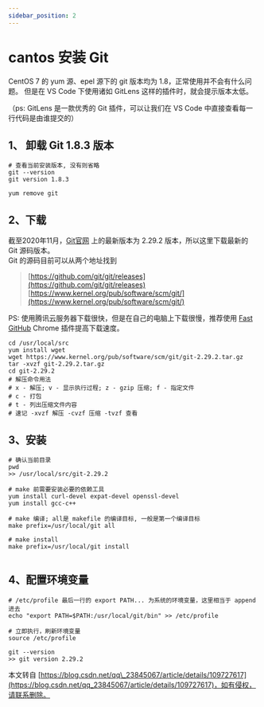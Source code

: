 ```yaml
---
sidebar_position: 2
---
```


 # cantos 安装 Git

CentOS 7 的 yum 源、epel 源下的 git 版本均为 1.8，正常使用并不会有什么问题。 但是在 VS Code 下使用诸如 GitLens 这样的插件时，就会提示版本太低。

（ps: GitLens 是一款优秀的 Git 插件，可以让我们在 VS Code 中直接查看每一行代码是由谁提交的）

[](https://blog.csdn.net/qq_23845067/article/details/109727617)1、 卸载 Git 1.8.3 版本
---------------------------------------------------------------------------------

```
# 查看当前安装版本, 没有则省略
git --version
git version 1.8.3

yum remove git

```

[](https://blog.csdn.net/qq_23845067/article/details/109727617)2、下载
-------------------------------------------------------------------

截至2020年11月，[Git官网](https://git-scm.com/downloads) 上的最新版本为 2.29.2 版本，所以这里下载最新的 Git 源码版本。  
Git 的源码目前可以从两个地址找到

> [https://github.com/git/git/releases](https://github.com/git/git/releases)  
> [https://www.kernel.org/pub/software/scm/git/](https://www.kernel.org/pub/software/scm/git/)

PS: 使用腾讯云服务器下载很快，但是在自己的电脑上下载很慢，推荐使用 [Fast GitHub](https://github.com/fhefh2015/Fast-GitHub) Chrome 插件提高下载速度。

```
cd /usr/local/src
yum install wget
wget https://www.kernel.org/pub/software/scm/git/git-2.29.2.tar.gz
tar -xvzf git-2.29.2.tar.gz
cd git-2.29.2
# 解压命令用法
# x - 解压; v - 显示执行过程; z - gzip 压缩; f - 指定文件
# c - 打包
# t - 列出压缩文件内容
# 速记 -xvzf 解压 -cvzf 压缩 -tvzf 查看

```

[](https://blog.csdn.net/qq_23845067/article/details/109727617)3、安装
-------------------------------------------------------------------

```
# 确认当前目录
pwd
>> /usr/local/src/git-2.29.2

# make 前需要安装必要的依赖工具
yum install curl-devel expat-devel openssl-devel
yum install gcc-c++

# make 编译; all是 makefile 的编译目标, 一般是第一个编译目标
make prefix=/usr/local/git all

# make install
make prefix=/usr/local/git install


```

[](https://blog.csdn.net/qq_23845067/article/details/109727617)4、配置环境变量
-----------------------------------------------------------------------

```
# /etc/profile 最后一行的 export PATH... 为系统的环境变量，这里相当于 append 进去
echo "export PATH=$PATH:/usr/local/git/bin" >> /etc/profile

# 立即执行，刷新环境变量
source /etc/profile

git --version
>> git version 2.29.2

```

 

  

本文转自 [https://blog.csdn.net/qq\_23845067/article/details/109727617](https://blog.csdn.net/qq_23845067/article/details/109727617)，如有侵权，请联系删除。